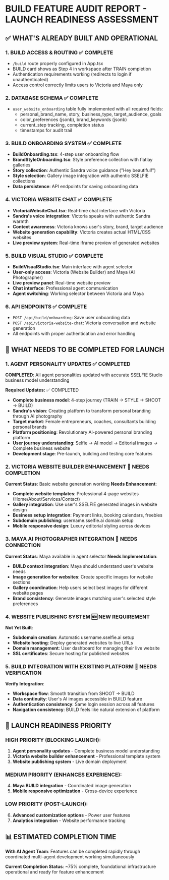 # BUILD FEATURE AUDIT REPORT - LAUNCH READINESS ASSESSMENT

## ✅ WHAT'S ALREADY BUILT AND OPERATIONAL

### 1. BUILD ACCESS & ROUTING ✅ COMPLETE
- `/build` route properly configured in App.tsx
- BUILD card shows as Step 4 in workspace after TRAIN completion
- Authentication requirements working (redirects to login if unauthenticated)
- Access control correctly limits users to Victoria and Maya only

### 2. DATABASE SCHEMA ✅ COMPLETE
- `user_website_onboarding` table fully implemented with all required fields:
  - personal_brand_name, story, business_type, target_audience, goals
  - color_preferences (jsonb), brand_keywords (jsonb)
  - current_step tracking, completion status
  - timestamps for audit trail

### 3. BUILD ONBOARDING SYSTEM ✅ COMPLETE
- **BuildOnboarding.tsx**: 4-step user onboarding flow
- **BrandStyleOnboarding.tsx**: Style preference collection with flatlay galleries
- **Story collection**: Authentic Sandra voice guidance ("Hey beautiful!")
- **Style selection**: Gallery image integration with authentic SSELFIE collections
- **Data persistence**: API endpoints for saving onboarding data

### 4. VICTORIA WEBSITE CHAT ✅ COMPLETE
- **VictoriaWebsiteChat.tsx**: Real-time chat interface with Victoria
- **Sandra's voice integration**: Victoria speaks with authentic Sandra warmth
- **Context awareness**: Victoria knows user's story, brand, target audience
- **Website generation capability**: Victoria creates actual HTML/CSS websites
- **Live preview system**: Real-time iframe preview of generated websites

### 5. BUILD VISUAL STUDIO ✅ COMPLETE
- **BuildVisualStudio.tsx**: Main interface with agent selector
- **User-only access**: Victoria (Website Builder) and Maya (AI Photographer)
- **Live preview panel**: Real-time website preview
- **Chat interface**: Professional agent communication
- **Agent switching**: Working selector between Victoria and Maya

### 6. API ENDPOINTS ✅ COMPLETE
- `POST /api/build/onboarding`: Save user onboarding data
- `POST /api/victoria-website-chat`: Victoria conversation and website generation
- All endpoints with proper authentication and error handling

## 🚧 WHAT NEEDS TO BE COMPLETED FOR LAUNCH

### 1. AGENT PERSONALITY UPDATES ✅ COMPLETED
**COMPLETED**: All agent personalities updated with accurate SSELFIE Studio business model understanding

**Required Updates:** ✅ COMPLETED
- **Complete business model**: 4-step journey (TRAIN → STYLE → SHOOT → BUILD)
- **Sandra's vision**: Creating platform to transform personal branding through AI photography
- **Target market**: Female entrepreneurs, coaches, consultants building personal brands
- **Platform positioning**: Revolutionary AI-powered personal branding platform
- **User journey understanding**: Selfie → AI model → Editorial images → Complete business website
- **Development stage**: Pre-launch, building and testing core features

### 2. VICTORIA WEBSITE BUILDER ENHANCEMENT 🔄 NEEDS COMPLETION
**Current Status**: Basic website generation working
**Needs Enhancement**:
- **Complete website templates**: Professional 4-page websites (Home/About/Services/Contact)
- **Gallery integration**: Use user's SSELFIE generated images in website design
- **Business setup integration**: Payment links, booking calendars, freebies
- **Subdomain publishing**: username.sselfie.ai domain setup
- **Mobile responsive design**: Luxury editorial styling across devices

### 3. MAYA AI PHOTOGRAPHER INTEGRATION 🔄 NEEDS CONNECTION
**Current Status**: Maya available in agent selector
**Needs Implementation**:
- **BUILD context integration**: Maya should understand user's website needs
- **Image generation for websites**: Create specific images for website sections
- **Gallery coordination**: Help users select best images for different website pages
- **Brand consistency**: Generate images matching user's selected style preferences

### 4. WEBSITE PUBLISHING SYSTEM 🆕 NEW REQUIREMENT
**Not Yet Built**:
- **Subdomain creation**: Automatic username.sselfie.ai setup
- **Website hosting**: Deploy generated websites to live URLs
- **Domain management**: User dashboard for managing their live website
- **SSL certificates**: Secure hosting for published websites

### 5. BUILD INTEGRATION WITH EXISTING PLATFORM 🔄 NEEDS VERIFICATION
**Verify Integration**:
- **Workspace flow**: Smooth transition from SHOOT → BUILD
- **Data continuity**: User's AI images accessible in BUILD feature
- **Authentication consistency**: Same login session across all features
- **Navigation consistency**: BUILD feels like natural extension of platform

## 🎯 LAUNCH READINESS PRIORITY

### HIGH PRIORITY (BLOCKING LAUNCH):
1. **Agent personality updates** - Complete business model understanding
2. **Victoria website builder enhancement** - Professional template system
3. **Website publishing system** - Live domain deployment

### MEDIUM PRIORITY (ENHANCES EXPERIENCE):
4. **Maya BUILD integration** - Coordinated image generation
5. **Mobile responsive optimization** - Cross-device experience

### LOW PRIORITY (POST-LAUNCH):
6. **Advanced customization options** - Power user features
7. **Analytics integration** - Website performance tracking

## 📊 ESTIMATED COMPLETION TIME

**With AI Agent Team**: Features can be completed rapidly through coordinated multi-agent development working simultaneously

**Current Completion Status**: ~75% complete, foundational infrastructure operational and ready for feature enhancement